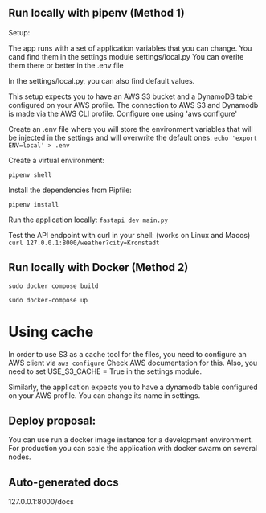 
## Run locally with pipenv (Method 1)



Setup: 

The app runs with a set of application variables that you can change. You cand find them in the settings module settings/local.py
You can overite them there or better in the .env file

In the settings/local.py, you can also find default values. 

This setup expects you to have an AWS S3 bucket and a DynamoDB table configured on your AWS profile.
The connection to AWS S3 and Dynamodb is made via the AWS CLI profile. Configure one using 'aws configure'

Create an .env file where you will store the environment variables that will be injected in the settings and 
will overwrite the default ones:
`echo 'export ENV=local' > .env`

Create a virtual environment:

`pipenv shell`

Install the dependencies from Pipfile:

`pipenv install` 

Run the application locally:
`fastapi dev main.py`

Test the API endpoint with curl in your shell: (works on Linux and Macos)
`curl 127.0.0.1:8000/weather?city=Kronstadt`




## Run locally with Docker (Method 2)

`sudo docker compose build`

`sudo docker-compose up`


# Using cache

In order to use S3 as a cache tool for the files, you need to configure an AWS client via `aws configure`
Check AWS documentation for this.
Also, you need to set USE_S3_CACHE = True in the settings module.

Similarly, the application expects you to have a dynamodb table configured on your AWS profile.
You can change its name in settings.


## Deploy proposal:

You can use run a docker image instance for a development environment.
For production you can scale the application with docker swarm on several nodes.


## Auto-generated docs
127.0.0.1:8000/docs



